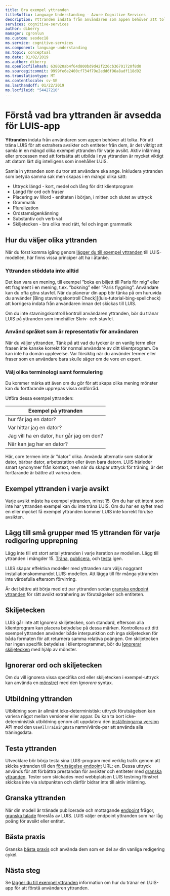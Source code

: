 ```yaml
---
title: Bra exempel yttranden
titleSuffix: Language Understanding - Azure Cognitive Services
description: Yttranden indata från användaren som appen behöver att tolka. Samla in fraser som du tror att användare ska ange. Inkludera yttranden som betyda samma sak, men är konstruerade på olika sätt i word längd och word placering.
services: cognitive-services
author: diberry
manager: cgronlun
ms.custom: seodec18
ms.service: cognitive-services
ms.component: language-understanding
ms.topic: conceptual
ms.date: 01/02/2019
ms.author: diberry
ms.openlocfilehash: 638020ab4f64d800bd9d42f226cb36701720f8d0
ms.sourcegitcommit: 9999fe6e2400cf734f79e2edd6f96a8adf118d92
ms.translationtype: MT
ms.contentlocale: sv-SE
ms.lasthandoff: 01/22/2019
ms.locfileid: "54427210"
---
```

# <a name="understand-what-good-utterances-are-for-your-luis-app"></a>Förstå vad bra yttranden är avsedda för LUIS-app

**Yttranden** indata från användaren som appen behöver att tolka. För att träna LUIS för att extrahera avsikter och entiteter från dem, är det viktigt att samla in en mängd olika exempel yttranden för varje avsikt. Aktiv inlärning eller processen med att fortsätta att utbilda i nya yttranden är mycket viktigt att datorn lärt dig intelligens som innehåller LUIS.

Samla in yttranden som du tror att användare ska ange. Inkludera yttranden som betyda samma sak men skapas i en mängd olika sätt:

* Uttryck längd - kort, medel och lång för ditt klientprogram
* Längd för ord och fraser 
* Placering av Word - entiteten i början, i mitten och slutet av uttryck
* Grammatik 
* Pluralization
* Ordstamsigenkänning
* Substantiv och verb val
* Skiljetecken - bra olika med rätt, fel och ingen grammatik

## <a name="how-to-choose-varied-utterances"></a>Hur du väljer olika yttranden

När du först komma igång genom [lägger du till exempel yttranden](luis-how-to-add-example-utterances.md) till LUIS-modellen, här finns vissa principer att ha i åtanke.

### <a name="utterances-arent-always-well-formed"></a>Yttranden stöddata inte alltid

Det kan vara en mening, till exempel ”boka en biljett till Paris för mig” eller ett fragment i en mening, t.ex. ”bokning” eller ”Paris flygning”.  Användare kan du ofta göra stavfel. När du planerar din app bör tänka på om huruvida du använder [Bing stavningskontroll Check][(luis-tutorial-bing-spellcheck) att korrigera indata från användaren innan det skickas till LUIS. 

Om du inte stavningskontroll kontroll användaren yttranden, bör du tränar LUIS på yttranden som innehåller Skriv- och stavfel.

### <a name="use-the-representative-language-of-the-user"></a>Använd språket som är representativ för användaren

När du väljer yttranden, Tänk på att vad du tycker är en vanlig term eller frasen inte kanske korrekt för normal användare av ditt klientprogram. De kan inte ha domän upplevelse. Var försiktig när du använder termer eller fraser som en användare bara skulle säger om de vore en expert.

### <a name="choose-varied-terminology-as-well-as-phrasing"></a>Välj olika terminologi samt formulering

Du kommer märka att även om du gör för att skapa olika mening mönster kan du fortfarande upprepas vissa ordförråd.

Utföra dessa exempel yttranden:

|Exempel på yttranden|
|--|
|hur får jag en dator?|
|Var hittar jag en dator?|
|Jag vill ha en dator, hur går jag om den?|
|När kan jag har en dator?| 

Här, core termen inte är ”dator” olika. Använda alternativ som stationär dator, bärbar dator, arbetsstation eller även bara datorn. LUIS härleder smart synonymer från kontext, men när du skapar uttryck för träning, är det fortfarande är bättre att variera dem.

## <a name="example-utterances-in-each-intent"></a>Exempel yttranden i varje avsikt

Varje avsikt måste ha exempel yttranden, minst 15. Om du har ett intent som inte har yttranden exempel kan du inte träna LUIS. Om du har en syftet med en eller mycket få exempel yttranden kommer LUIS inte korrekt förutse avsikten. 

## <a name="add-small-groups-of-15-utterances-for-each-authoring-iteration"></a>Lägg till små grupper med 15 yttranden för varje redigering upprepning

Lägg inte till ett stort antal yttranden i varje iteration av modellen. Lägg till yttranden i mängder 15. [Träna](luis-how-to-train.md), [publicera](luis-how-to-publish-app.md), och [testa](luis-interactive-test.md) igen.  

LUIS skapar effektiva modeller med yttranden som väljs noggrant installationskommandot LUIS-modellen. Att lägga till för många yttranden inte värdefulla eftersom förvirring.  

Är det bättre att börja med ett par yttranden sedan [granska endpoint yttranden](luis-how-to-review-endoint-utt.md) för rätt avsikt extrahering av förutsägelser och entiteten.

## <a name="punctuation-marks"></a>Skiljetecken

LUIS går inte att Ignorera skiljetecken, som standard, eftersom alla klientprogram kan placera betydelse på dessa märken. Kontrollera att ditt exempel yttranden använder både interpunktion och inga skiljetecken för båda formaten för att returnera samma relativa poängen. Om skiljetecken har ingen specifik betydelse i klientprogrammet, bör du [Ignorerar skiljetecken](#ignoring-words-and-punctuation) med hjälp av mönster. 

## <a name="ignoring-words-and-punctuation"></a>Ignorerar ord och skiljetecken

Om du vill ignorera vissa specifika ord eller skiljetecken i exempel-uttryck kan använda en [mönstret](luis-concept-patterns.md#pattern-syntax) med den _Ignorera_ syntax. 

## <a name="training-utterances"></a>Utbildning yttranden

Utbildning som är allmänt icke-deterministisk: uttryck förutsägelsen kan variera något mellan versioner eller appar. Du kan ta bort icke-deterministisk utbildning genom att uppdatera den [inställningarna version](https://westus.dev.cognitive.microsoft.com/docs/services/5890b47c39e2bb17b84a55ff/operations/versions-update-application-version-settings) API med den `UseAllTrainingData` namn/värde-par att använda alla träningsdata.

## <a name="testing-utterances"></a>Testa yttranden 

Utvecklare bör börja testa sina LUIS-program med verklig trafik genom att skicka yttranden till den [förutsägelse endpoint](luis-how-to-azure-subscription.md) URL: en. Dessa uttryck används för att förbättra prestandan för avsikter och entiteter med [granska yttranden](luis-how-to-review-endoint-utt.md). Tester som skickades med webbplatsen LUIS testning fönstret skickas inte via slutpunkten och därför bidrar inte till aktiv inlärning. 

## <a name="review-utterances"></a>Granska yttranden

När din modell är tränade publicerade och mottagande [endpoint](luis-glossary.md#endpoint) frågor, [granska talade](luis-how-to-review-endoint-utt.md) föreslås av LUIS. LUIS väljer endpoint yttranden som har låg poäng för avsikt eller entitet. 

## <a name="best-practices"></a>Bästa praxis

Granska [bästa praxis](luis-concept-best-practices.md) och använda dem som en del av din vanliga redigering cykel.

## <a name="next-steps"></a>Nästa steg
Se [lägger du till exempel yttranden](luis-how-to-add-example-utterances.md) information om hur du tränar en LUIS-app för att förstå användaren yttranden.

